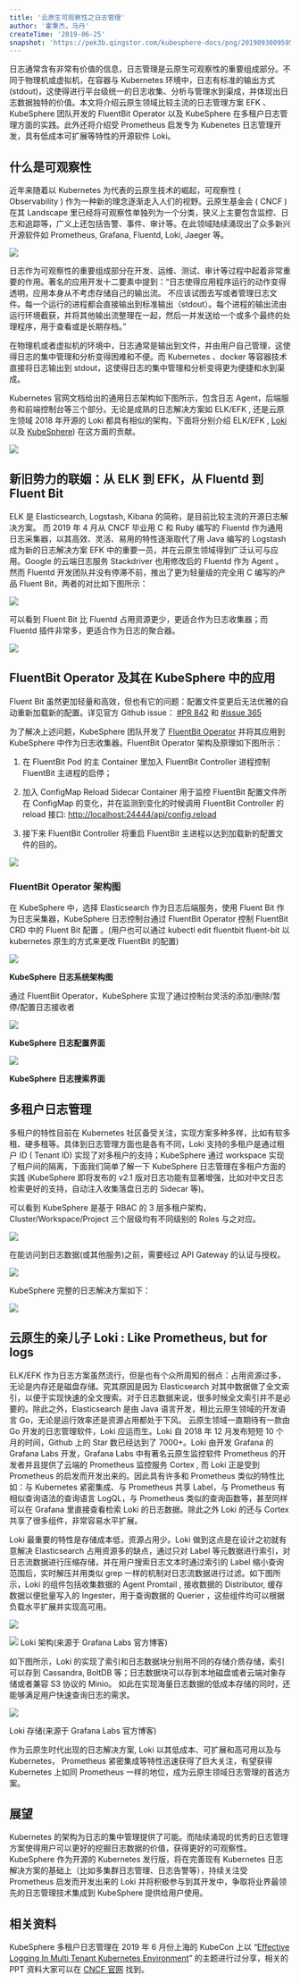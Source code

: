 ```yaml
---
title: '云原生可观察性之日志管理'
author: '霍秉杰，马丹'
createTime: '2019-06-25'
snapshot: 'https://pek3b.qingstor.com/kubesphere-docs/png/20190930095954.png'
---
```


日志通常含有非常有价值的信息，日志管理是云原生可观察性的重要组成部分。不同于物理机或虚拟机，在容器与 Kubernetes 环境中，日志有标准的输出方式(stdout)，这使得进行平台级统一的日志收集、分析与管理水到渠成，并体现出日志数据独特的价值。本文将介绍云原生领域比较主流的日志管理方案 EFK 、 KubeSphere 团队开发的 FluentBit Operator 以及 KubeSphere 在多租户日志管理方面的实践。此外还将介绍受 Prometheus 启发专为 Kubenetes 日志管理开发，具有低成本可扩展等特性的开源软件 Loki。

## 什么是可观察性

近年来随着以 Kubernetes 为代表的云原生技术的崛起，可观察性 ( Observability ) 作为一种新的理念逐渐走入人们的视野。云原生基金会 ( CNCF ) 在其 Landscape 里已经将可观察性单独列为一个分类，狭义上主要包含监控、日志和追踪等，广义上还包括告警、事件、审计等。在此领域陆续涌现出了众多新兴开源软件如 Prometheus, Grafana, Fluentd, Loki, Jaeger 等。  

![](https://pek3b.qingstor.com/kubesphere-docs/png/20191001085607.png)


日志作为可观察性的重要组成部分在开发、运维、测试、审计等过程中起着非常重要的作用。著名的应用开发十二要素中提到：“日志使得应用程序运行的动作变得透明，应用本身从不考虑存储自己的输出流。 不应该试图去写或者管理日志文件。每一个运行的进程都会直接输出到标准输出（stdout）。每个进程的输出流由运行环境截获，并将其他输出流整理在一起，然后一并发送给一个或多个最终的处理程序，用于查看或是长期存档。” 

在物理机或者虚拟机的环境中，日志通常是输出到文件，并由用户自己管理，这使得日志的集中管理和分析变得困难和不便。而 Kubernetes 、docker 等容器技术直接将日志输出到 stdout，这使得日志的集中管理和分析变得更为便捷和水到渠成。

Kubernetes 官网文档给出的通用日志架构如下图所示，包含日志 Agent，后端服务和前端控制台等三个部分。无论是成熟的日志解决方案如 ELK/EFK , 还是云原生领域 2018 年开源的 Loki 都具有相似的架构，下面将分别介绍 ELK/EFK , [Loki](https://github.com/grafana/loki) 以及 [KubeSphere](https://github.com/kubesphere/kubesphere)) 在这方面的贡献。

![](https://pek3b.qingstor.com/kubesphere-docs/png/20191001090839.png)

## 新旧势力的联姻：从 ELK 到 EFK，从 Fluentd 到 Fluent Bit

ELK 是 Elasticsearch, Logstash, Kibana 的简称，是目前比较主流的开源日志解决方案。  而 2019 年 4 月从 CNCF 毕业用 C 和 Ruby 编写的 Fluentd 作为通用日志采集器，以其高效、灵活、易用的特性逐渐取代了用 Java 编写的 Logstash 成为新的日志解决方案 EFK 中的重要一员，并在云原生领域得到广泛认可与应用。Google 的云端日志服务 Stackdriver 也用修改后的 Fluentd 作为 Agent 。然而 Fluentd 开发团队并没有停滞不前，推出了更为轻量级的完全用 C 编写的产品 Fluent Bit，两者的对比如下图所示：

![](https://pek3b.qingstor.com/kubesphere-docs/png/20191001090917.png)

可以看到 Fluent Bit 比 Fluentd 占用资源更少，更适合作为日志收集器；而 Fluentd 插件非常多，更适合作为日志的聚合器。

![](https://pek3b.qingstor.com/kubesphere-docs/png/20191001090933.png)

## FluentBit Operator 及其在 KubeSphere 中的应用 

Fluent Bit 虽然更加轻量和高效，但也有它的问题：配置文件变更后无法优雅的自动重新加载新的配置。详见官方 Github issue： [#PR 842](https://github.com/fluent/fluent-bit/pull/842) 和 [#issue 365](https://github.com/fluent/fluent-bit/issues/365)

为了解决上述问题，KubeSphere 团队开发了 [FluentBit Operator](https://github.com/kubesphere/fluentbit-operator) 并将其应用到 KubeSphere 中作为日志收集器。FluentBit Operator 架构及原理如下图所示：

1. 在 FluentBit Pod 的主 Container 里加入 FluentBit Controller 进程控制 FluentBit 主进程的启停；

2. 加入 ConfigMap Reload Sidecar Container 用于监控 FluentBit 配置文件所在 ConfigMap 的变化，并在监测到变化的时候调用 FluentBit Controller 的 reload 接口:  [http://localhost:24444/api/config.reload](http://localhost:24444/api/config.reload) 

3. 接下来 FluentBit Controller 将重启 FluentBit 主进程以达到加载新的配置文件的目的。

![](https://pek3b.qingstor.com/kubesphere-docs/png/20191001091114.png)

### FluentBit Operator 架构图
        
在 KubeSphere 中，选择 Elasticsearch 作为日志后端服务，使用 Fluent Bit 作为日志采集器，KubeSphere 日志控制台通过 FluentBit Operator 控制 FluentBit CRD 中的 Fluent Bit 配置 。(用户也可以通过 kubectl edit fluentbit fluent-bit 以 kubernetes 原生的方式来更改 FluentBit 的配置)

![](https://pek3b.qingstor.com/kubesphere-docs/png/20191001091135.png)

**KubeSphere 日志系统架构图**
        
通过 FluentBit Operator，KubeSphere 实现了通过控制台灵活的添加/删除/暂停/配置日志接收者

![](https://pek3b.qingstor.com/kubesphere-docs/png/20191001091157.png)

**KubeSphere 日志配置界面**

![](https://pek3b.qingstor.com/kubesphere-docs/png/20191001091216.png)

**KubeSphere 日志搜索界面**

## 多租户日志管理

多租户的特性目前在 Kubernetes 社区备受关注，实现方案多种多样，比如有软多租、硬多租等。具体到日志管理方面也是各有不同，Loki 支持的多租户是通过租户 ID ( Tenant ID) 实现了对多租户的支持；KubeSphere 通过 workspace 实现了租户间的隔离，下面我们简单了解一下 KubeSphere 日志管理在多租户方面的实践 (KubeSphere 即将发布的 v2.1 版对日志功能有显著增强，比如对中文日志检索更好的支持，自动注入收集落盘日志的 Sidecar 等)。

可以看到 KubeSphere 是基于 RBAC 的 3 层多租户架构，Cluster/Workspace/Project 三个层级均有不同级别的 Roles 与之对应。

![](https://pek3b.qingstor.com/kubesphere-docs/png/20191001091227.png)

在能访问到日志数据(或其他服务)之前，需要经过 API Gateway 的认证与授权。

![](https://pek3b.qingstor.com/kubesphere-docs/png/20191001091241.png)


KubeSphere 完整的日志解决方案如下：

![](https://pek3b.qingstor.com/kubesphere-docs/png/20191001091731.png)

## 云原生的亲儿子 Loki : Like Prometheus, but for logs
ELK/EFK 作为日志方案虽然流行，但是也有个众所周知的弱点：占用资源过多，无论是内存还是磁盘存储。究其原因是因为 Elasticsearch 对其中数据做了全文索引，以便于实现快速的全文搜索。对于日志数据来说，很多时候全文索引并不是必要的。除此之外，Elasticsearch 是由 Java 语言开发，相比云原生领域的开发语言 Go，无论是运行效率还是资源占用都处于下风。
云原生领域一直期待有一款由 Go 开发的日志管理软件，Loki 应运而生。Loki 自 2018 年 12 月发布短短 10 个月的时间，Github 上的 Star 数已经达到了 7000+。Loki 由开发 Grafana 的 Grafana Labs 开发，Grafana Labs 中有著名云原生监控软件 Prometheus 的开发者并且提供了云端的 Prometheus 监控服务 Cortex , 而 Loki 正是受到 Prometheus 的启发而开发出来的。因此具有许多和 Prometheus 类似的特性比如：与 Kubernetes 紧密集成、与 Prometheus 共享 Label，与 Prometheus 有相似查询语法的查询语言 LogQL，与 Prometheus 类似的查询函数等，甚至同样可以在 Grafana 里直接查看检索 Loki 的日志数据。除此之外 Loki 的还与 Cortex 共享了很多组件，非常容易水平扩展。

Loki 最重要的特性是存储成本低，资源占用少。Loki 做到这点是在设计之初就有意解决 Elasticsearch 占用资源多的缺点，通过只对 Label 等元数据进行索引，对日志流数据进行压缩存储，并在用户搜索日志文本时通过索引的 Label 缩小查询范围后，实时解压并用类似 grep 一样的机制对日志流数据进行过滤。如下图所示，Loki 的组件包括收集数据的 Agent Promtail , 接收数据的 Distributor, 缓存数据以便批量写入的 Ingester，用于查询数据的 Querier ，这些组件均可以根据负载水平扩展并实现高可用。

![](https://pek3b.qingstor.com/kubesphere-docs/png/20191001091749.png)

![](https://pek3b.qingstor.com/kubesphere-docs/png/20191001091801.png)
Loki 架构(来源于 Grafana Labs 官方博客)

如下图所示，Loki 的实现了索引和日志数据块分别用不同的存储介质存储，索引可以存到 Cassandra, BoltDB 等；日志数据块可以存到本地磁盘或者云端对象存储或者兼容 S3 协议的 Minio。 如此在实现海量日志数据的低成本存储的同时，还能够满足用户快速查询日志的需求。

![](https://pek3b.qingstor.com/kubesphere-docs/png/20191001091838.png)

Loki 存储(来源于 Grafana Labs 官方博客)

作为云原生时代出现的日志解决方案, Loki 以其低成本、可扩展和高可用以及与 Kubernetes， Prometheus 紧密集成等特性迅速获得了巨大关注，有望获得 Kubernetes 上如同 Prometheus 一样的地位，成为云原生领域日志管理的首选方案。

## 展望

Kubernetes 的架构为日志的集中管理提供了可能。而陆续涌现的优秀的日志管理方案使得用户可以更好的挖掘日志数据的价值，获得更好的可观察性。KubeSphere 作为开源的 Kubernetes 发行版，将在完善现有 Kubernetes 日志解决方案的基础上（比如多集群日志管理、日志告警等），持续关注受 Prometheus 启发而开发出来的 Loki 并将积极参与到其开发中，争取将业界最领先的日志管理技术集成到 KubeSphere 提供给用户使用。

## 相关资料

KubeSphere 多租户日志管理在 2019 年 6 月份上海的 KubeCon 上以 “[Effective Logging In Multi Tenant Kubernetes Environment](https://static.sched.com/hosted_files/kccncosschn19eng/39/Effective%20Logging%20in%20Multi-Tenant%20Kubernetes%20Environment.pdf)” 的主题进行过分享，相关的 PPT 资料大家可以在 [CNCF 官网](https://kccncosschn19eng.sched.com/event/NroE/effective-logging-in-multi-tenant-kubernetes-environment-benjamin-huo-dan-ma-beijing-yunify-technology-co-ltd) 找到。



